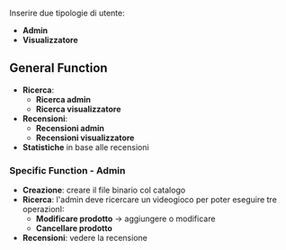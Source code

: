 Inserire due tipologie di utente:
- **Admin**
- **Visualizzatore**

## General Function
- **Ricerca**:
	- **Ricerca admin**
	- **Ricerca visualizzatore**
- **Recensioni**:
	- **Recensioni admin**
	- **Recensioni visualizzatore**
- **Statistiche** in base alle recensioni
### Specific Function - Admin
- **Creazione**: creare il file binario col catalogo
- **Ricerca**: l'admin deve ricercare un videogioco per poter eseguire tre operazionI:
	- **Modificare prodotto** -> aggiungere o modificare
	- **Cancellare prodotto**
- **Recensioni**: vedere la recensione